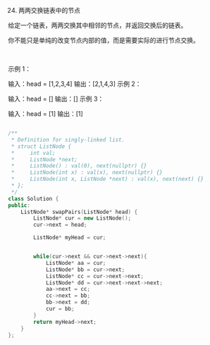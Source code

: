 24. 两两交换链表中的节点

给定一个链表，两两交换其中相邻的节点，并返回交换后的链表。

你不能只是单纯的改变节点内部的值，而是需要实际的进行节点交换。

 

示例 1：


输入：head = [1,2,3,4]
输出：[2,1,4,3]
示例 2：

输入：head = []
输出：[]
示例 3：

输入：head = [1]
输出：[1]


```cpp

/**
 * Definition for singly-linked list.
 * struct ListNode {
 *     int val;
 *     ListNode *next;
 *     ListNode() : val(0), next(nullptr) {}
 *     ListNode(int x) : val(x), next(nullptr) {}
 *     ListNode(int x, ListNode *next) : val(x), next(next) {}
 * };
 */
class Solution {
public:
    ListNode* swapPairs(ListNode* head) {
        ListNode* cur = new ListNode();
        cur->next = head;

        ListNode* myHead = cur;


        while(cur->next && cur->next->next){
            ListNode* aa = cur;
            ListNode* bb = cur->next;
            ListNode* cc = cur->next->next;
            ListNode* dd = cur->next->next->next;
            aa->next = cc;
            cc->next = bb;
            bb->next = dd;
            cur = bb;
        }
        return myHead->next;
    }
};


```

